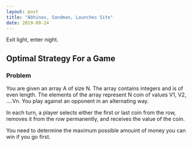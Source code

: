 ```yaml
---
layout: post
title: "Abhinav, Sandman, Launches Site"
date: 2019-09-24
---
```


Exit light, enter night.

## Optimal Strategy For a Game
### Problem
You are given an array A of size N. The array contains integers and is of even length. The elements of the array represent N coin of values V1, V2, ....Vn. You play against an opponent in an alternating way.

In each turn, a player selects either the first or last coin from the row, removes it from the row permanently, and receives the value of the coin.

You need to determine the maximum possible amouint of money you can win if you go first.


